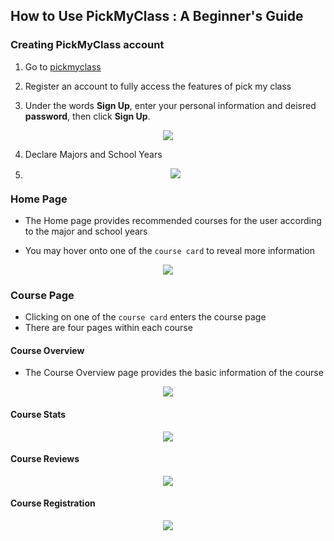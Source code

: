 ## How to Use PickMyClass : A Beginner's Guide

### Creating PickMyClass account
 1. Go to [pickmyclass](https://www.pickmyclass.com/)
  
 2. Register an account to fully access the features of pick my class

 3. Under the words **Sign Up**, enter your personal information and deisred **password**, then click **Sign Up**. 
<div align="center"><img src="https://user-images.githubusercontent.com/33532467/164288542-4fe168bf-f5ff-41f3-80af-90a1a207780c.png"></div>

 4. Declare Majors and School Years 
 
 5. <div align="center"><img src="https://user-images.githubusercontent.com/33532467/164291287-09630821-7b8a-4265-a2e9-13f8857f73b5.png"></div>

### Home Page
 - The Home page provides recommended courses for the user according to the major and school years

 - You may hover onto one of the `course card` to reveal more information
 
 <div align="center"><img src="https://user-images.githubusercontent.com/33532467/164290608-7a8abe52-ec5a-4fb6-8fd2-6358c33ea189.png"></div>


### Course Page
- Clicking on one of the `course card` enters the course page
- There are four pages within each course
#### Course Overview

- The Course Overview page provides the basic information of the course 

 <div align="center"><img src="https://user-images.githubusercontent.com/33532467/164291896-199a5d9b-95ee-4eb9-992c-8da59e4f88da.png"></div>

#### Course Stats

 <div align="center"><img src="https://user-images.githubusercontent.com/33532467/164292295-c1fbaa0a-4b5b-4569-b6e5-8e28ad2d7fa0.png"></div>


#### Course Reviews 


 <div align="center"><img src="https://user-images.githubusercontent.com/33532467/164292431-82a7bbe9-e795-45f7-bef9-e128d719203f.png"></div>


#### Course Registration 


 <div align="center"><img src="https://user-images.githubusercontent.com/33532467/164292615-a31ee439-aaba-4619-86b2-dc1ccc102f0f.png"></div>
